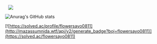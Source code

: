 

<a href="https://velog.io/@flowersayo">
    <img 
        src="http://img.shields.io/badge/- 000000?style=flat&logo=Vector Logo Zone&link=https://velog.io/@flowersayo"
        style="height : auto ; margin-left : 10px; margin-right : 10px;"/>
</a> 

![Anurag's GitHub stats](https://github-readme-stats.vercel.app/api?username=flowersayo&show_icons=true&theme=solarized-light)


[![https://solved.ac/profile/flowersayo0811](http://mazassumnida.wtf/api/v2/generate_badge?boj=flowersayo0811)](https://solved.ac/flowersayo0811)
